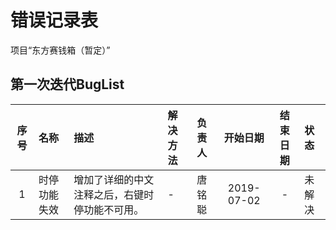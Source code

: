 # 错误记录表  
项目“东方赛钱箱（暂定）”

## 第一次迭代BugList

|序号|名称|描述|解决方法|负责人|开始日期|结束日期|状态|
|:--:|:--|:---|:------|:-----|:-----:|:-----:|:---|
|1|时停功能失效|增加了详细的中文注释之后，右键时停功能不可用。|-|唐铭聪|2019-07-02|-|未解决|